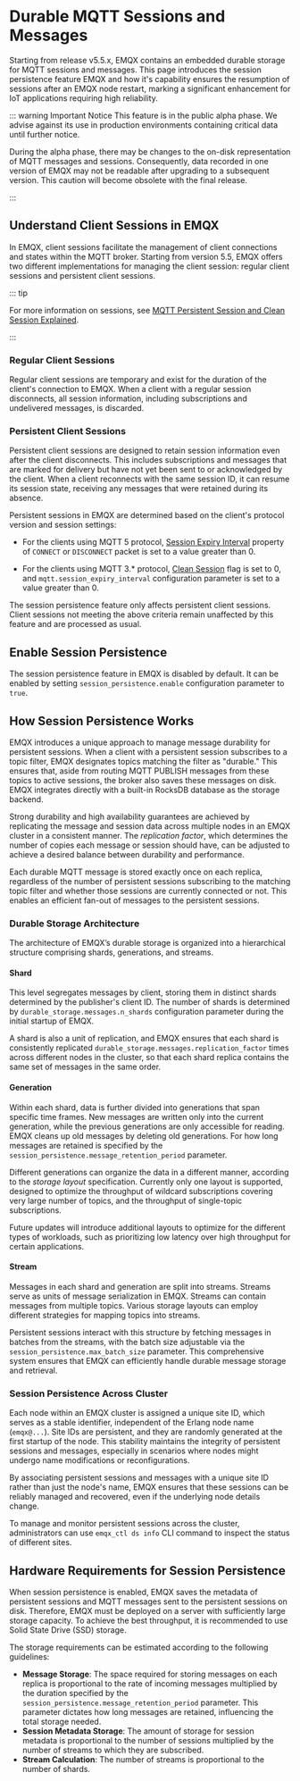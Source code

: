 # Durable MQTT Sessions and Messages

Starting from release v5.5.x, EMQX contains an embedded durable storage for MQTT sessions and messages. This page introduces the session persistence feature EMQX and how it's capability ensures the resumption of sessions after an EMQX node restart, marking a significant enhancement for IoT applications requiring high reliability.

::: warning Important Notice
This feature is in the public alpha phase. We advise against its use in production environments containing critical data until further notice.

During the alpha phase, there may be changes to the on-disk representation of MQTT messages and sessions. Consequently, data recorded in one version of EMQX may not be readable after upgrading to a subsequent version. This caution will become obsolete with the final release.

:::

## Understand Client Sessions in EMQX

In EMQX, client sessions facilitate the management of client connections and states within the MQTT broker. Starting from version 5.5, EMQX offers two different implementations for managing the client session: regular client sessions and persistent client sessions.

::: tip

For more information on sessions, see [MQTT Persistent Session and Clean Session Explained](https://www.emqx.com/en/blog/mqtt-session).

:::

### Regular Client Sessions

Regular client sessions are temporary and exist for the duration of the client's connection to EMQX. When a client with a regular session disconnects, all session information, including subscriptions and undelivered messages, is discarded. 

### Persistent Client Sessions

Persistent client sessions are designed to retain session information even after the client disconnects. This includes subscriptions and messages that are marked for delivery but have not yet been sent to or acknowledged by the client. When a client reconnects with the same session ID, it can resume its session state, receiving any messages that were retained during its absence. 

Persistent sessions in EMQX are determined based on the client's protocol version and session settings:

- For the clients using MQTT 5 protocol, [Session Expiry Interval](https://docs.oasis-open.org/mqtt/mqtt/v5.0/os/mqtt-v5.0-os.html#_Toc3901048) property of `CONNECT` or `DISCONNECT` packet is set to a value greater than 0.

- For the clients using MQTT 3.* protocol, [Clean Session](http://docs.oasis-open.org/mqtt/mqtt/v3.1.1/os/mqtt-v3.1.1-os.html#_Toc398718030) flag is set to 0, and `mqtt.session_expiry_interval` configuration parameter is set to a value greater than 0.

The session persistence feature only affects persistent client sessions. Client sessions not meeting the above criteria remain unaffected by this feature and are processed as usual.

## Enable Session Persistence

The session persistence feature in EMQX is disabled by default. It can be enabled by setting `session_persistence.enable` configuration parameter to `true`.

## How Session Persistence Works

EMQX introduces a unique approach to manage message durability for persistent sessions. When a client with a persistent session subscribes to a topic filter, EMQX designates topics matching the filter as "durable." This ensures that, aside from routing MQTT PUBLISH messages from these topics to active sessions, the broker also saves these messages on disk. EMQX integrates directly with a built-in RocksDB database as the storage backend. 

Strong durability and high availability guarantees are achieved by replicating the message and session data across multiple nodes in an EMQX cluster in a consistent manner. The *replication factor*, which determines the number of copies each message or session should have, can be adjusted to achieve a desired balance between durability and performance.

Each durable MQTT message is stored exactly once on each replica, regardless of the number of persistent sessions subscribing to the matching topic filter and whether those sessions are currently connected or not. This enables an efficient fan-out of messages to the persistent sessions.

### Durable Storage Architecture

The architecture of EMQX’s durable storage is organized into a hierarchical structure comprising shards, generations, and streams.

#### Shard

This level segregates messages by client, storing them in distinct shards determined by the publisher's client ID. The number of shards is determined by `durable_storage.messages.n_shards` configuration parameter during the initial startup of EMQX.

A shard is also a unit of replication, and EMQX ensures that each shard is consistently replicated `durable_storage.messages.replication_factor` times across different nodes in the cluster, so that each shard replica contains the same set of messages in the same order.

#### Generation

Within each shard, data is further divided into generations that span specific time frames. 
New messages are written only into the current generation, while the previous generations are only accessible for reading. EMQX cleans up old messages by deleting old generations. For how long messages are retained is specified by the `session_persistence.message_retention_period` parameter.

Different generations can organize the data in a different manner, according to the *storage layout* specification. Currently only one layout is supported, designed to optimize the throughput of wildcard subscriptions covering very large number of topics, and the throughput of single-topic subscriptions.

Future updates will introduce additional layouts to optimize for the different types of workloads, such as prioritizing low latency over high throughput for certain applications.

#### Stream

Messages in each shard and generation are split into streams. Streams serve as units of message serialization in EMQX. Streams can contain messages from multiple topics. Various storage layouts can employ different strategies for mapping topics into streams.

Persistent sessions interact with this structure by fetching messages in batches from the streams, with the batch size adjustable via the `session_persistence.max_batch_size` parameter. This comprehensive system ensures that EMQX can efficiently handle durable message storage and retrieval.

### Session Persistence Across Cluster

Each node within an EMQX cluster is assigned a unique site ID, which serves as a stable identifier, independent of the Erlang node name (`emqx@...`). Site IDs are persistent, and they are randomly generated at the first startup of the node. This stability maintains the integrity of persistent sessions and messages, especially in scenarios where nodes might undergo name modifications or reconfigurations. 

By associating persistent sessions and messages with a unique site ID rather than just the node's name, EMQX ensures that these sessions can be reliably managed and recovered, even if the underlying node details change. 

To manage and monitor persistent sessions across the cluster, administrators can use `emqx_ctl ds info` CLI command to inspect the status of different sites.

## Hardware Requirements for Session Persistence

When session persistence is enabled, EMQX saves the metadata of persistent sessions and MQTT messages sent to the persistent sessions on disk. Therefore, EMQX must be deployed on a server with sufficiently large storage capacity. To achieve the best throughput, it is recommended to use Solid State Drive (SSD) storage.

The storage requirements can be estimated according to the following guidelines:

- **Message Storage**: The space required for storing messages on each replica is proportional to the rate of incoming messages multiplied by the duration specified by the `session_persistence.message_retention_period` parameter. This parameter dictates how long messages are retained, influencing the total storage needed.
- **Session Metadata Storage**: The amount of storage for session metadata is proportional to the number of sessions multiplied by the number of streams to which they are subscribed.
- **Stream Calculation**: The number of streams is proportional to the number of shards.

